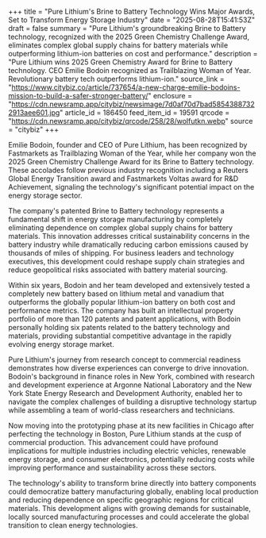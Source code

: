 +++
title = "Pure Lithium's Brine to Battery Technology Wins Major Awards, Set to Transform Energy Storage Industry"
date = "2025-08-28T15:41:53Z"
draft = false
summary = "Pure Lithium's groundbreaking Brine to Battery technology, recognized with the 2025 Green Chemistry Challenge Award, eliminates complex global supply chains for battery materials while outperforming lithium-ion batteries on cost and performance."
description = "Pure Lithium wins 2025 Green Chemistry Award for Brine to Battery technology. CEO Emilie Bodoin recognized as Trailblazing Woman of Year. Revolutionary battery tech outperforms lithium-ion."
source_link = "https://www.citybiz.co/article/737654/a-new-charge-emilie-bodoins-mission-to-build-a-safer-stronger-battery/"
enclosure = "https://cdn.newsramp.app/citybiz/newsimage/7d0af70d7bad58543887322913aee601.jpg"
article_id = 186450
feed_item_id = 19591
qrcode = "https://cdn.newsramp.app/citybiz/qrcode/258/28/wolfutkn.webp"
source = "citybiz"
+++

<p>Emilie Bodoin, founder and CEO of Pure Lithium, has been recognized by Fastmarkets as Trailblazing Woman of the Year, while her company won the 2025 Green Chemistry Challenge Award for its Brine to Battery technology. These accolades follow previous industry recognition including a Reuters Global Energy Transition award and Fastmarkets Voltas award for R&D Achievement, signaling the technology's significant potential impact on the energy storage sector.</p><p>The company's patented Brine to Battery technology represents a fundamental shift in energy storage manufacturing by completely eliminating dependence on complex global supply chains for battery materials. This innovation addresses critical sustainability concerns in the battery industry while dramatically reducing carbon emissions caused by thousands of miles of shipping. For business leaders and technology executives, this development could reshape supply chain strategies and reduce geopolitical risks associated with battery material sourcing.</p><p>Within six years, Bodoin and her team developed and extensively tested a completely new battery based on lithium metal and vanadium that outperforms the globally popular lithium-ion battery on both cost and performance metrics. The company has built an intellectual property portfolio of more than 120 patents and patent applications, with Bodoin personally holding six patents related to the battery technology and materials, providing substantial competitive advantage in the rapidly evolving energy storage market.</p><p>Pure Lithium's journey from research concept to commercial readiness demonstrates how diverse experiences can converge to drive innovation. Bodoin's background in finance roles in New York, combined with research and development experience at Argonne National Laboratory and the New York State Energy Research and Development Authority, enabled her to navigate the complex challenges of building a disruptive technology startup while assembling a team of world-class researchers and technicians.</p><p>Now moving into the prototyping phase at its new facilities in Chicago after perfecting the technology in Boston, Pure Lithium stands at the cusp of commercial production. This advancement could have profound implications for multiple industries including electric vehicles, renewable energy storage, and consumer electronics, potentially reducing costs while improving performance and sustainability across these sectors.</p><p>The technology's ability to transform brine directly into battery components could democratize battery manufacturing globally, enabling local production and reducing dependence on specific geographic regions for critical materials. This development aligns with growing demands for sustainable, locally sourced manufacturing processes and could accelerate the global transition to clean energy technologies.</p>